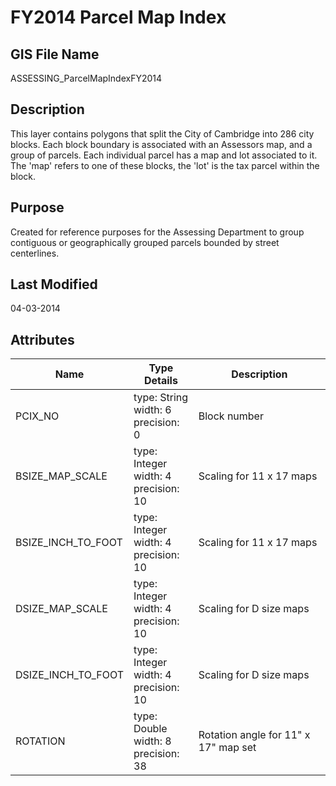 # FY2014 Parcel Map Index
## GIS File Name
ASSESSING_ParcelMapIndexFY2014
## Description
<DIV STYLE="text-align:Left;"><DIV><DIV><P><SPAN>This layer contains polygons that split the City of Cambridge into 286 city blocks. Each block boundary is associated with an Assessors map, and a group of parcels. Each individual parcel has a map and lot associated to it. The 'map' refers to one of these blocks, the 'lot' is the tax parcel within the block. </SPAN></P></DIV></DIV></DIV>

## Purpose
Created for reference purposes for the Assessing Department to group contiguous or geographically grouped parcels bounded by street centerlines.
## Last Modified
04-03-2014
## Attributes
|Name|Type Details|Description|
|----|------------|-----------|
|PCIX_NO|type: String<br/>width: 6<br/>precision: 0|Block number|
|BSIZE_MAP_SCALE|type: Integer<br/>width: 4<br/>precision: 10|Scaling for 11 x 17 maps|
|BSIZE_INCH_TO_FOOT|type: Integer<br/>width: 4<br/>precision: 10|Scaling for 11 x 17 maps|
|DSIZE_MAP_SCALE|type: Integer<br/>width: 4<br/>precision: 10|Scaling for D size maps|
|DSIZE_INCH_TO_FOOT|type: Integer<br/>width: 4<br/>precision: 10|Scaling for D size maps|
|ROTATION|type: Double<br/>width: 8<br/>precision: 38|Rotation angle for 11" x 17" map set|
